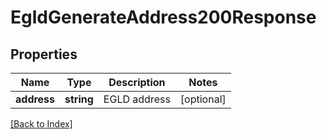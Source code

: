 # EgldGenerateAddress200Response

## Properties

Name | Type | Description | Notes
------------ | ------------- | ------------- | -------------
**address** | **string** | EGLD address | [optional]

[[Back to Index]](../index.md)
